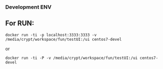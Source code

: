 ### Development ENV

## For RUN:
```
docker run -ti -p localhost:3333:3333 -v /media/crypt/workspace/fun/testUI:/ui centos7-devel
```
or
```
docker run -ti -P -v /media/crypt/workspace/fun/testUI:/ui centos7-devel
```
